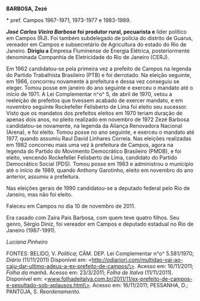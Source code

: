 **BARBOSA, Zezé**

\* pref. Campos 1967-1971, 1973-1977 e 1983-1989.

***José Carlos Vieira Barbosa*** **foi produtor rural, pecuarista e**
líder político em Campos (RJ)**.** Foi também subdelegado de polícia do
distrito de Guarus, vereador em Campos e subsecretário de Agricultura do
estado do Rio de Janeiro. **Dirigiu a** Empresa Fluminense de Energia
Elétrica, posteriormente denominada Companhia de Eletricidade do Rio de
Janeiro (CERJ).

Em 1962 candidatou-se pela primeira vez a prefeito de Campos na legenda
do Partido Trabalhista Brasileiro (PTB) e foi derrotado. Na eleição
seguinte, em 1966, concorreu novamente à prefeitura e dessa vez
conseguiu se eleger. Tomou posse em janeiro do ano seguinte e exerceu o
mandato até o início de 1971. A Lei Complementar n^o^ 5, de abril de
1970, vetou a reeleição de prefeitos que tivessem acabado de exercer
mandato, e em novembro seguinte Rockefeller Felisberto de Lima foi
eleito seu sucessor. Visto que os mandatos dos prefeitos eleitos em 1970
teriam duração de apenas dois anos, no pleito realizado em novembro de
1972 Zezé Barbosa candidatou-se novamente, na legenda da Aliança
Renovadora Nacional (Arena), e foi eleito. Tomou posse no ano seguinte,
e exerceu o mandato até 1977, quando assumiu Raul David Linhares
Correia. Nas eleições realizadas em 1982 concorreu mais uma vez à
prefeitura de Campos, agora na legenda do Partido do Movimento
Democrático Brasileiro (PMDB), e foi eleito, vencendo Rockefeller
Felisberto de Lima, candidato do Partido Democrático Social (PDS). Tomou
posse em 1983 e administrou o município até o início de 1989, quando
Anthony Garotinho, eleito em novembro do ano anterior, assumiu a
prefeitura.

Nas eleições gerais de 1990 candidatou-se a deputado federal pelo Rio de
Janeiro, mas não foi eleito.

Faleceu em Campos no dia 10 de novembro de 2011.

Era casado com Zaíra Pais Barbosa, com quem teve quatro filhos. Seu
genro, Sérgio Diniz, foi vereador em Campos e deputado estadual no Rio
de Janeiro (1987-1991).

*Luciana Pinheiro*

FONTES: BELIDO, V. *Política*; CÂM. DEP. Lei Complementar n^o^
5.581/1970; *Diário* (11/11/2011) Disponível em:
\<http://odiariorj.com/multidao-vai-ao-caju-dar-ultimo-adeus-a-ex-prefeito-de-campos/\>.
Acesso em: 16/11/2011; *Folha da manhã*. Acesso em: 23/3/2011; *Folha de
Italva* (11/11/2011). Disponível em:
\<www.folhadeitalva.com.br/2011/11/ex-prefeito-de-campos-e-sepultado-sob-aplausos.html\>.
Acesso em: 16/11/2011; PESSANHA, D.; PANTOJA, S. *Reordenamento.*
